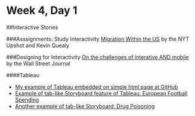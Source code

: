 # Week 4, Day 1
##Interactive Stories

###Asssignments: Study Interactivity
[Migration Within the US](http://www.nytimes.com/interactive/2014/08/13/upshot/where-people-in-each-state-were-born.html?abt=0002&abg=0&_r=0) by the NYT Upshot and Kevin Quealy

###Designing for Interactivity
[On the challenges of interative AND mobile](https://www.journalism.co.uk/news/how-the-wall-street-journal-approaches-data-interactives-on-mobile/s2/a574385/) by the Wall Street Journal

####Tableau

- [My example of Tableau embedded on simple html page at GitHub](http://jacklule.github.io/pages/embed-test-Tableau.html)
- [Example of tab-like Storyboard feature of Tableau: European Football Spending](https://public.tableau.com/s/gallery/spending-and-performance-5-european-football-leagues)
- [Another example of tab-like Storyboard: Drug Poisoning](https://public.tableau.com/s/gallery/fatal-drug-overdose-rates-united-states?utm_source=feedburner&utm_medium=email&utm_campaign=Feed%3A+VizOfTheDay+%28Viz+of+the+Day+-+Beautiful+Visual+Stories%29)
